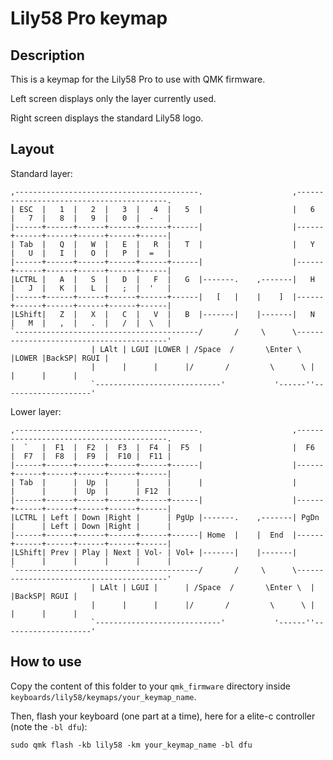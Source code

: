 Lily58 Pro keymap
=================

## Description

This is a keymap for the Lily58 Pro to use with QMK firmware.

Left screen displays only the layer currently used.

Right screen displays the standard Lily58 logo.

## Layout

Standard layer:
```
,-----------------------------------------.                    ,-----------------------------------------.
| ESC  |   1  |   2  |   3  |   4  |   5  |                    |   6  |   7  |   8  |   9  |   0  |  -   |
|------+------+------+------+------+------|                    |------+------+------+------+------+------|
| Tab  |   Q  |   W  |   E  |   R  |   T  |                    |   Y  |   U  |   I  |   O  |   P  |  =   |
|------+------+------+------+------+------|                    |------+------+------+------+------+------|
|LCTRL |   A  |   S  |   D  |   F  |   G  |-------.    ,-------|   H  |   J  |   K  |   L  |   ;  |  '   |
|------+------+------+------+------+------|   [   |    |    ]  |------+------+------+------+------+------|
|LShift|   Z  |   X  |   C  |   V  |   B  |-------|    |-------|   N  |   M  |   ,  |   .  |   /  |  \   |
`-----------------------------------------/       /     \      \-----------------------------------------'
                  | LAlt | LGUI |LOWER | /Space  /       \Enter \  |LOWER |BackSP| RGUI |
                  |      |      |      |/       /         \      \ |      |      |      |
                  `----------------------------'           '------''--------------------'

```

Lower layer:
```
,-----------------------------------------.                    ,-----------------------------------------.
|  `   |  F1  |  F2  |  F3  |  F4  |  F5  |                    |  F6  |  F7  |  F8  |  F9  |  F10 |  F11 |
|------+------+------+------+------+------|                    |------+------+------+------+------+------|
| Tab  |      |  Up  |      |      |      |                    |      |      |      |  Up  |      | F12  |
|------+------+------+------+------+------|                    |------+------+------+------+------+------|
|LCTRL | Left | Down |Right |      | PgUp |-------.    ,-------| PgDn |      | Left | Down |Right |      |
|------+------+------+------+------+------| Home  |    |  End  |------+------+------+------+------+------|
|LShift| Prev | Play | Next | Vol- | Vol+ |-------|    |-------|      |      |      |      |      |      |
`-----------------------------------------/       /     \      \-----------------------------------------'
                  | LAlt | LGUI |      | /Space  /       \Enter \  |      |BackSP| RGUI |
                  |      |      |      |/       /         \      \ |      |      |      |
                  `----------------------------'           '------''--------------------'

```

## How to use

Copy the content of this folder to your `qmk_firmware` directory inside `keyboards/lily58/keymaps/your_keymap_name`.

Then, flash your keyboard (one part at a time), here for a elite-c controller (note the `-bl dfu`):
```
sudo qmk flash -kb lily58 -km your_keymap_name -bl dfu
```
